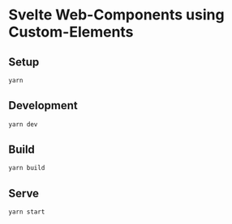 # Svelte Web-Components using Custom-Elements

## Setup

```sh
yarn
```
## Development

```sh
yarn dev
```

## Build

```sh
yarn build
```

## Serve

```sh
yarn start
```